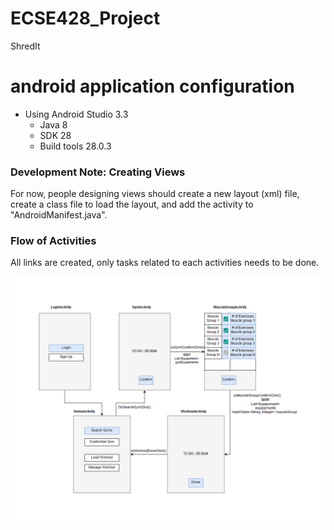 # ECSE428_Project
ShredIt


# android application configuration
- Using Android Studio 3.3
    - Java 8
    - SDK 28
    - Build tools 28.0.3

### Development Note: Creating Views
 For now, people designing views should create a new layout (xml) file, create a class file to load the layout, and add the activity to "AndroidManifest.java".

### Flow of Activities 

All links are created, only tasks related to each activities needs to be done.

![Flow](/images/FLOW.png)

